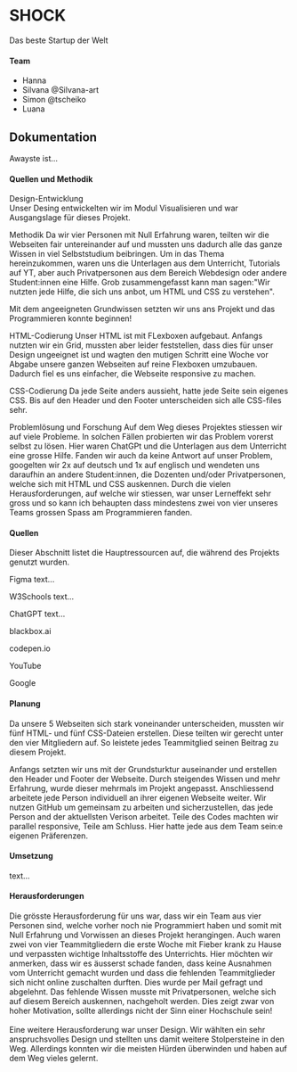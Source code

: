 # SHOCK
 Das beste Startup der Welt 

#### Team 
- Hanna
- Silvana @Silvana-art
- Simon @tscheiko
- Luana 

## Dokumentation

Awayste ist...

#### Quellen und Methodik

Design-Entwicklung <BR >
Unser Desing entwickelten wir im Modul Visualisieren und war Ausgangslage für dieses Projekt.


Methodik
Da wir vier Personen mit Null Erfahrung waren, teilten wir die Webseiten fair untereinander auf und mussten uns dadurch alle das ganze Wissen in viel Selbststudium beibringen. Um in das Thema hereinzukommen, waren uns die Unterlagen aus dem Unterricht, Tutorials auf YT, aber auch Privatpersonen aus dem Bereich Webdesign oder andere Student:innen eine Hilfe. Grob zusammengefasst kann man sagen:"Wir nutzten jede Hilfe, die sich uns anbot, um HTML und CSS zu verstehen".

Mit dem angeeigneten Grundwissen setzten wir uns ans Projekt und das Programmieren konnte beginnen!

HTML-Codierung
Unser HTML ist mit FLexboxen aufgebaut. Anfangs nutzten wir ein Grid, mussten aber leider feststellen, dass dies für unser Design ungeeignet ist und wagten den mutigen Schritt eine Woche vor Abgabe unsere ganzen Webseiten auf reine Flexboxen umzubauen. Dadurch fiel es uns einfacher, die Webseite responsive zu machen.

CSS-Codierung
Da jede Seite anders aussieht, hatte jede Seite sein eigenes CSS. Bis auf den Header und den Footer unterscheiden sich alle CSS-files sehr.

Problemlösung und Forschung
Auf dem Weg dieses Projektes stiessen wir auf viele Probleme. In solchen Fällen probierten wir das Problem vorerst selbst zu lösen. Hier waren ChatGPt und die Unterlagen aus dem Unterricht eine grosse Hilfe. Fanden wir auch da keine Antwort auf unser Problem, googelten wir 2x auf deutsch und 1x auf englisch und wendeten uns daraufhin an andere Student:innen, die Dozenten und/oder Privatpersonen, welche sich mit HTML und CSS auskennen. Durch die vielen Herausforderungen, auf welche wir stiessen, war unser Lerneffekt sehr gross und so kann ich behaupten dass mindestens zwei von vier unseres Teams grossen Spass am Programmieren fanden.


#### Quellen

Dieser Abschnitt listet die Hauptressourcen auf, die während des Projekts genutzt wurden.

Figma
text...

W3Schools
text...

ChatGPT
text...

blackbox.ai

codepen.io

YouTube

Google


#### Planung
Da unsere 5 Webseiten sich stark voneinander unterscheiden, mussten wir fünf HTML- und fünf CSS-Dateien erstellen. Diese teilten wir gerecht unter den vier Mitgliedern auf. So leistete jedes Teammitglied seinen Beitrag zu diesem Projekt. 

Anfangs setzten wir uns mit der Grundsturktur auseinander und erstellen den Header und Footer der Webseite. Durch steigendes Wissen und mehr Erfahrung, wurde dieser mehrmals im Projekt angepasst. Anschliessend arbeitete jede Person individuell an ihrer eigenen Webseite weiter. Wir nutzen GitHub um gemeinsam zu arbeiten und sicherzustellen, das jede Person and der aktuellsten Verison arbeitet. 
Teile des Codes machten wir parallel responsive, Teile am Schluss. Hier hatte jede aus dem Team sein:e eigenen Präferenzen.


#### Umsetzung
text...


#### Herausforderungen
Die grösste Herausforderung für uns war, dass wir ein Team aus vier Personen sind, welche vorher noch nie Programmiert haben und somit mit Null Erfahrung und Vorwissen an dieses Projekt herangingen. Auch waren zwei von vier Teammitgliedern die erste Woche mit Fieber krank zu Hause und verpassten wichtige Inhaltsstoffe des Unterrichts. 
Hier möchten wir anmerken, dass wir es äusserst schade fanden, dass keine Ausnahmen vom Unterricht gemacht wurden und dass die fehlenden Teammitglieder sich nicht online zuschalten durften. Dies wurde per Mail gefragt und abgelehnt. Das fehlende Wissen musste mit Privatpersonen, welche sich auf diesem Bereich auskennen, nachgeholt werden. Dies zeigt zwar von hoher Motivation, sollte allerdings nicht der Sinn einer Hochschule sein!
<BR>
<BR>
Eine weitere Herausforderung war unser Design. Wir wählten ein sehr anspruchsvolles Design und stellten uns damit weitere Stolpersteine in den Weg. Allerdings konnten wir die meisten Hürden überwinden und haben auf dem Weg vieles gelernt. 
